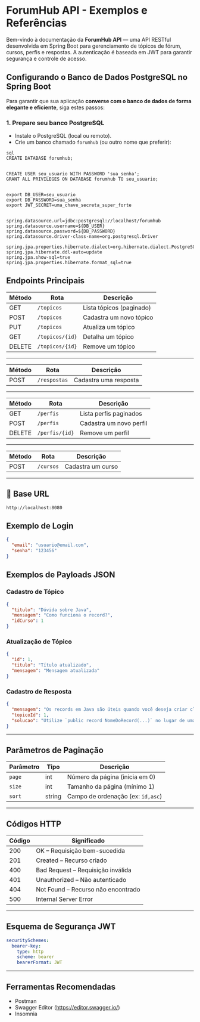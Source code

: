 

# ForumHub API - Exemplos e Referências


Bem-vindo à documentação da **ForumHub API** — uma API RESTful desenvolvida em Spring Boot para gerenciamento de tópicos de fórum, cursos, perfis e respostas. A autenticação é baseada em JWT para garantir segurança e controle de acesso.

## Configurando o Banco de Dados PostgreSQL no Spring Boot

Para garantir que sua aplicação **converse com o banco de dados de forma elegante e eficiente**, siga estes passos:

### 1. Prepare seu banco PostgreSQL

- Instale o PostgreSQL (local ou remoto).
- Crie um banco chamado `forumhub` (ou outro nome que preferir):


```
sql
CREATE DATABASE forumhub;


CREATE USER seu_usuario WITH PASSWORD 'sua_senha';
GRANT ALL PRIVILEGES ON DATABASE forumhub TO seu_usuario;


export DB_USER=seu_usuario
export DB_PASSWORD=sua_senha
export JWT_SECRET=uma_chave_secreta_super_forte


spring.datasource.url=jdbc:postgresql://localhost/forumhub
spring.datasource.username=${DB_USER}
spring.datasource.password=${DB_PASSWORD}
spring.datasource.driver-class-name=org.postgresql.Driver

spring.jpa.properties.hibernate.dialect=org.hibernate.dialect.PostgreSQLDialect
spring.jpa.hibernate.ddl-auto=update
spring.jpa.show-sql=true
spring.jpa.properties.hibernate.format_sql=true

```



## Endpoints Principais

| Método | Rota            | Descrição                |
| ------ | --------------- | ------------------------ |
| GET    | `/topicos`      | Lista tópicos (paginado) |
| POST   | `/topicos`      | Cadastra um novo tópico  |
| PUT    | `/topicos`      | Atualiza um tópico       |
| GET    | `/topicos/{id}` | Detalha um tópico        |
| DELETE | `/topicos/{id}` | Remove um tópico         |

---

| Método | Rota         | Descrição             |
| ------ | ------------ | --------------------- |
| POST   | `/respostas` | Cadastra uma resposta |

---

| Método | Rota           | Descrição               |
| ------ | -------------- | ----------------------- |
| GET    | `/perfis`      | Lista perfis paginados  |
| POST   | `/perfis`      | Cadastra um novo perfil |
| DELETE | `/perfis/{id}` | Remove um perfil        |

---

| Método | Rota      | Descrição         |
| ------ | --------- | ----------------- |
| POST   | `/cursos` | Cadastra um curso |

---

## 📍 Base URL

```http://localhost:8080```




## Exemplo de Login

```json
{
  "email": "usuario@email.com",
  "senha": "123456"
}
```


## Exemplos de Payloads JSON

### Cadastro de Tópico

```json
{
  "titulo": "Dúvida sobre Java",
  "mensagem": "Como funciona o record?",
  "idCurso": 1
}
```

### Atualização de Tópico

```json
{
  "id": 1,
  "titulo": "Título atualizado",
  "mensagem": "Mensagem atualizada"
}
```

### Cadastro de Resposta

```json
{
  "mensagem": "Os records em Java são úteis quando você deseja criar classes apenas para transportar dados.\n Eles são imutáveis por padrão e reduzem a verbosidade do código.",
  "topicoId": 1,
  "solucao": "Utilize `public record NomeDoRecord(...)` no lugar de uma classe tradicional com getters,\n construtor e equals/hashCode."
}
```

---

## Parâmetros de Paginação

| Parâmetro | Tipo   | Descrição                         |
| --------- | ------ | --------------------------------- |
| `page`    | int    | Número da página (inicia em 0)    |
| `size`    | int    | Tamanho da página (mínimo 1)      |
| `sort`    | string | Campo de ordenação (ex: `id,asc`) |

---

## Códigos HTTP

| Código | Significado                        |
| ------ | ---------------------------------- |
| 200    | OK – Requisição bem-sucedida       |
| 201    | Created – Recurso criado           |
| 400    | Bad Request – Requisição inválida  |
| 401    | Unauthorized – Não autenticado     |
| 404    | Not Found – Recurso não encontrado |
| 500    | Internal Server Error              |

---

## Esquema de Segurança JWT

```yaml
securitySchemes:
  bearer-key:
    type: http
    scheme: bearer
    bearerFormat: JWT
```

---

## Ferramentas Recomendadas

- Postman
- Swagger Editor (https://editor.swagger.io/)
- Insomnia

